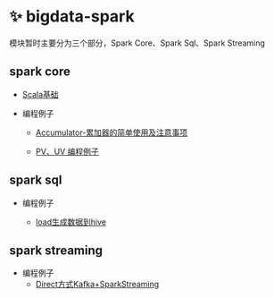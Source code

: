 :sparkles: bigdata-spark
=
模块暂时主要分为三个部分，Spark Core、Spark Sql、Spark Streaming


spark core
--

* [Scala基础](https://blog.csdn.net/JustClimbing/article/details/103202439)
    

* 编程例子

    * [Accumulator-累加器的简单使用及注意事项](https://blog.csdn.net/JustClimbing/article/details/103755500)

    * [PV、UV 编程例子](https://blog.csdn.net/JustClimbing/article/details/103248261)

spark sql
--

* 编程例子

   * [load生成数据到hive](https://github.com/nebofeng/bigdata-study/blob/master/bigdata-spark/src/main/java/pers/nebo/sparksql/loaddata2hive/LoadData2Hive.java)
   


spark streaming
---


* 编程例子 
  * [Direct方式Kafka+SparkStreaming](https://github.com/nebofeng/bigdata-study/blob/master/bigdata-spark/src/main/scala/pers/nebo/sparkstreaming/streamingonkafka/SparkStreamingOnKafkaDirect.scala)
